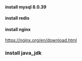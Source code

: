 

#### install mysql 8.0.39

####  install redis

#### install nginx

https://nginx.org/en/download.html

### install java_jdk



